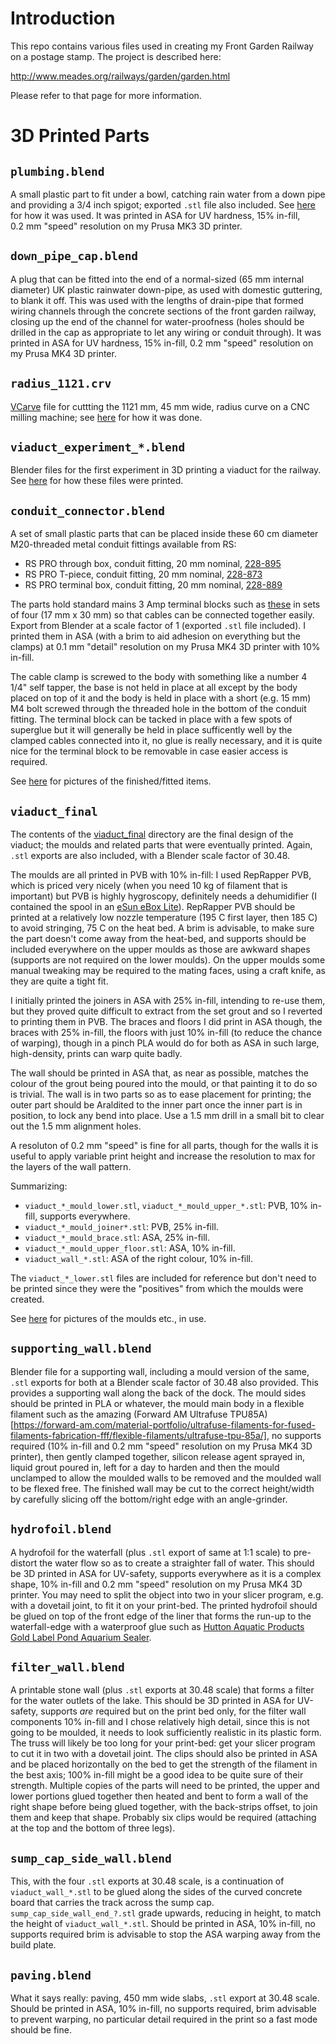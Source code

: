 # Introduction

This repo contains various files used in creating my Front Garden Railway on a postage stamp.  The project is described here:

http://www.meades.org/railways/garden/garden.html

Please refer to that page for more information.

# 3D Printed Parts

## `plumbing.blend`
A small plastic part to fit under a bowl, catching rain water from a down pipe and providing a 3/4&nbsp;inch spigot; exported `.stl` file also included.  See [here](http://www.meades.org/railways/garden/garden.html#plumbing) for how it was used.  It was printed in ASA for UV hardness, 15% in-fill, 0.2&nbsp;mm "speed" resolution on my Prusa MK3 3D printer.

## `down_pipe_cap.blend`
A plug that can be fitted into the end of a normal-sized (65&nbsp;mm internal diameter) UK plastic rainwater down-pipe, as used with domestic guttering, to blank it off.  This was used with the lengths of drain-pipe that formed wiring channels through the concrete sections of the front garden railway, closing up the end of the channel for water-proofness (holes should be drilled in the cap as appropriate to let any wiring or conduit through).  It was printed in ASA for UV hardness, 15% in-fill, 0.2&nbsp;mm "speed" resolution on my Prusa MK4 3D printer.

## `radius_1121.crv`
[VCarve](https://www.vectric.com/products/vcarve/) file for cuttting the 1121&nbsp;mm, 45&nbsp;mm wide, radius curve on a CNC milling machine; see [here](https://www.meades.org/railways/garden/garden.html#curve) for how it was done.

## `viaduct_experiment_*.blend`
Blender files for the first experiment in 3D printing a viaduct for the railway.  See [here](https://www.meades.org/railways/garden/garden.html#viaduct_experiment) for how these files were printed.

## `conduit_connector.blend`
A set of small plastic parts that can be placed inside these 60&nbsp;cm diameter M20-threaded metal conduit fittings available from RS:

- RS PRO through box, conduit fitting, 20&nbsp;mm nominal, [228-895](https://uk.rs-online.com/web/p/conduit-fittings/0228895)
- RS PRO T-piece, conduit fitting, 20&nbsp;mm nominal, [228-873](https://uk.rs-online.com/web/p/conduit-fittings/0228873)
- RS PRO terminal box, conduit fitting, 20&nbsp;mm nominal, [228-889](https://uk.rs-online.com/web/p/conduit-fittings/0228889)

The parts hold standard mains 3&nbsp;Amp terminal blocks such as [these](https://www.amazon.co.uk/GTSE-Electrical-Connector-Blocks-Terminal/dp/B08LNWMMHQ) in sets of four (17&nbsp;mm x 30&nbsp;mm) so that cables can be connected together easily.  Export from Blender at a scale factor of 1 (exported `.stl` file included).  I printed them in ASA (with a brim to aid adhesion on everything but the clamps) at 0.1&nbsp;mm "detail" resolution on my Prusa MK4 3D printer with 10% in-fill.

The cable clamp is screwed to the body with something like a number&nbsp;4 1/4" self tapper, the base is not held in place at all except by the body placed on top of it and the body is held in place with a short (e.g. 15&nbsp;mm) M4 bolt screwed through the threaded hole in the bottom of the conduit fitting.  The terminal block can be tacked in place with a few spots of superglue but it will generally be held in place sufficently well by the clamped cables connected into it, no glue is really necessary, and it is quite nice for the terminal block to be removable in case easier access is required.

See [here](https://www.meades.org/railways/garden/garden.html#piping_and_wiring) for pictures of the finished/fitted items.

## `viaduct_final`
The contents of the [viaduct_final](/viaduct_final) directory are the final design of the viaduct; the moulds and related parts that were eventually printed.  Again, `.stl` exports are also included, with a Blender scale factor of 30.48.

The moulds are all printed in PVB with 10% in-fill: I used RepRapper PVB, which is priced very nicely (when you need 10&nbsp;kg of filament that is important) but PVB is highly hygroscopy, definitely needs a dehumidifier (I contained the spool in an [eSun eBox Lite](https://www.esun3d.com/ebox_lite-product/)).  RepRapper PVB should be printed at a relatively low nozzle temperature (195&nbsp;C first layer, then 185&nbsp;C) to avoid stringing, 75&nbsp;C on the heat bed.  A brim is advisable, to make sure the part doesn't come away from the heat-bed, and supports should be included everywhere on the upper moulds as those are awkward shapes (supports are not required on the lower moulds).  On the upper moulds some manual tweaking may be required to the mating faces, using a craft knife, as they are quite a tight fit.

I initially printed the joiners in ASA with 25% in-fill, intending to re-use them, but they proved quite difficult to extract from the set grout and so I reverted to printing them in PVB.  The braces and floors I did print in ASA though, the braces with 25% in-fill, the floors with just 10% in-fill (to reduce the chance of warping), though in a pinch PLA would do for both as ASA in such large, high-density, prints can warp quite badly.

The wall should be printed in ASA that, as near as possible, matches the colour of the grout being poured into the mould, or that painting it to do so is trivial.  The wall is in two parts so as to ease placement for printing; the outer part should be Araldited to the inner part once the inner part is in position, to lock any bend into place.  Use a 1.5&nbsp;mm drill in a small bit to clear out the 1.5&nbsp;mm alignment holes.

A resoluton of 0.2&nbsp;mm "speed" is fine for all parts, though for the walls it is useful to apply variable print height and increase the resolution to max for the layers of the wall pattern.

Summarizing:

- `viaduct_*_mould_lower.stl`, `viaduct_*_mould_upper_*.stl`: PVB, 10% in-fill, supports everywhere.
- `viaduct_*_mould_joiner*.stl`: PVB, 25% in-fill.
- `viaduct_*_mould_brace.stl`: ASA, 25% in-fill.
- `viaduct_*_mould_upper_floor.stl`: ASA, 10% in-fill.
- `viaduct_wall_*.stl`: ASA of the right colour, 10% in-fill.

The `viaduct_*_lower.stl` files are included for reference but don't need to be printed since they were the "positives" from which the moulds were created.

See [here](https://www.meades.org/railways/garden/garden.html#viaduct_manufacture_begins) for pictures of the moulds etc., in use.

## `supporting_wall.blend`
Blender file for a supporting wall, including a mould version of the same, `.stl` exports for both at a Blender scale factor of 30.48 also provided.  This provides a supporting wall along the back of the dock.  The mould sides should be printed in PLA or whatever, the mould main body in a flexible filament such as the amazing (Forward AM Ultrafuse TPU85A)[https://forward-am.com/material-portfolio/ultrafuse-filaments-for-fused-filaments-fabrication-fff/flexible-filaments/ultrafuse-tpu-85a/], no supports required (10% in-fill and 0.2&nbsp;mm "speed" resolution on my Prusa MK4 3D printer), then gently clamped together, silicon release agent sprayed in, liquid grout poured in, left for a day to harden and then the mould unclamped to allow the moulded walls to be removed and the moulded wall to be flexed free.  The finished wall may be cut to the correct height/width by carefully slicing off the bottom/right edge with an angle-grinder.

## `hydrofoil.blend`
A hydrofoil for the waterfall (plus `.stl` export of same at 1:1 scale) to pre-distort the water flow so as to create a straighter fall of water.  This should be 3D printed in ASA for UV-safety, supports everywhere as it is a complex shape, 10% in-fill and 0.2&nbsp;mm "speed" resolution on my Prusa MK4 3D printer.  You may need to split the object into two in your slicer program, e.g. with a dovetail joint, to fit it on your print-bed.  The printed hydrofoil should be glued on top of the front edge of the liner that forms the run-up to the waterfall-edge with a waterproof glue such as [Hutton Aquatic Products Gold Label Pond Aquarium Sealer](https://www.huttonaquaticproducts.co.uk/products/gold-label-pond-aquarium-sealer/).

## `filter_wall.blend`
A printable stone wall (plus `.stl` exports at 30.48 scale) that forms a filter for the water outlets of the lake.  This should be 3D printed in ASA for UV-safety, supports _are_ required but on the print bed only, for the filter wall components 10% in-fill and I chose relatively high detail, since this is not going to be moulded, it needs to look sufficiently realistic in its plastic form.  The truss will likely be too long for your print-bed: get your slicer program to cut it in two with a dovetail joint.  The clips should also be printed in ASA and be placed horizontally on the bed to get the strength of the filament in the best axis; 100% in-fill might be a good idea to be quite sure of their strength.  Multiple copies of the parts will need to be printed, the upper and lower portions glued together then heated and bent to form a wall of the right shape before being glued together, with the back-strips offset, to join them and keep that shape.  Probably six clips would be required (attaching at the top and the bottom of three legs).

## `sump_cap_side_wall.blend`
This, with the four `.stl` exports at 30.48 scale, is a continuation of `viaduct_wall_*.stl` to be glued along the sides of the curved concrete board that carries the track across the sump cap.  `sump_cap_side_wall_end_?.stl` grade upwards, reducing in height, to match the height of `viaduct_wall_*.stl`.  Should be printed in ASA, 10% in-fill, no supports required brim is advisable to stop the ASA warping away from the build plate.

## `paving.blend`
What it says really: paving, 450&nbsp;mm wide slabs, `.stl` export at 30.48 scale.  Should be printed in ASA, 10% in-fill, no supports required, brim advisable to prevent warping, no particular detail required in the print so a fast mode should be fine.